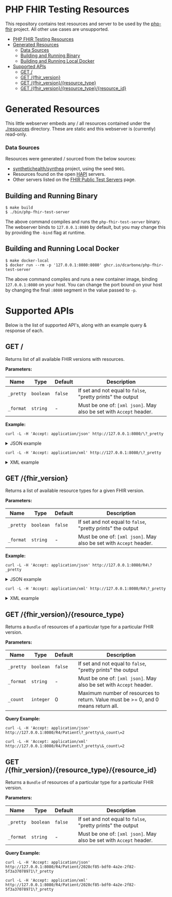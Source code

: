 # PHP FHIR Testing Resources

This repository contains test resources and server to be used by the [php-fhir](https://github.com/dcarbone/php-fhir)
project. All other use cases are unsupported.

<!-- TOC -->
* [PHP FHIR Testing Resources](#php-fhir-testing-resources)
* [Generated Resources](#generated-resources)
    * [Data Sources](#data-sources)
  * [Building and Running Binary](#building-and-running-binary)
  * [Building and Running Local Docker](#building-and-running-local-docker)
* [Supported APIs](#supported-apis)
  * [GET /](#get-)
  * [GET /{fhir_version}](#get-fhir_version)
  * [GET /{fhir_version}/{resource_type}](#get-fhir_versionresource_type)
  * [GET /{fhir_version}/{resource_type}/{resource_id}](#get-fhir_versionresource_typeresource_id)
<!-- TOC -->

# Generated Resources

This little webserver embeds any / all resources contained under the [./resources](./resources) directory. These are
static and this webserver is (currently) read-only.

### Data Sources

Resources were generated / sourced from the below sources:

* [synthetichealth/synthea](https://github.com/synthetichealth/synthea) project, using the seed `9001`.
* Resources found on the open [HAPI](https://hapifhir.io/) servers.
* Other servers listed on the [FHIR Public Test Servers](https://confluence.hl7.org/display/FHIR/Public+Test+Servers) page. 

## Building and Running Binary

```shell
$ make build
$ ./bin/php-fhir-test-server
```

The above command compiles and runs the `php-fhir-test-server` binary. The webserver binds to `127.0.0.1:8080` by
default, but you may change this by providing the `-bind` flag at runtime.

## Building and Running Local Docker

```shell
$ make docker-local
$ docker run --rm -p '127.0.0.1:8080:8080' ghcr.io/dcarbone/php-fhir-test-server
```

The above command compiles and runs a new container image, binding `127.0.0.1:8080` on your host.  You can change
the port bound on your host by changing the final `:8080` segment in the value passed to `-p`.

# Supported APIs

Below is the list of supported API's, along with an example query & response of each.

## GET /

Returns list of all available FHIR versions with resources.

**Parameters:**

| Name      | Type      | Default | Description                                                          |
|-----------|-----------|---------|----------------------------------------------------------------------|
| `_pretty` | `boolean` | `false` | If set and not equal to `false`, "pretty prints" the output          |
| `_format` | `string`  | -       | Must be one of: `[xml json]`.  May also be set with `Accept` header. |

**Example:**

```shell
curl -L -H 'Accept: application/json' http://127.0.0.1:8080/\?_pretty
```

<details>
  <summary>JSON example</summary>

  ```json
[
  "DSTU1",
  "DSTU2",
  "STU3",
  "R4",
  "R4B",
  "R5"
]
  ```
</details>

```shell
curl -L -H 'Accept: application/xml' http://127.0.0.1:8080/\?_pretty
```

<details>
  <summary>XML example</summary>

  ```xml
<?xml version="1.0" encoding="UTF-8"?>
<FHIRVersions>
  <FHIRVersion value="DSTU1"></FHIRVersion>
  <FHIRVersion value="DSTU2"></FHIRVersion>
  <FHIRVersion value="STU3"></FHIRVersion>
  <FHIRVersion value="R4"></FHIRVersion>
  <FHIRVersion value="R4B"></FHIRVersion>
  <FHIRVersion value="R5"></FHIRVersion>
</FHIRVersions>
  ```
</details>

## GET /{fhir_version}

Returns a list of available resource types for a given FHIR version.

**Parameters:**

| Name      | Type      | Default | Description                                                          |
|-----------|-----------|---------|----------------------------------------------------------------------|
| `_pretty` | `boolean` | `false` | If set and not equal to `false`, "pretty prints" the output          |
| `_format` | `string`  | -       | Must be one of: `[xml json]`.  May also be set with `Accept` header. |

**Example:**

```shell
curl -L -H 'Accept: application/json' http://127.0.0.1:8080/R4\?_pretty
```

<details>
  <summary>JSON example</summary>

  ```json
{
  "fhirVersion": 4,
  "resources": [
    "CarePlan",
    "CareTeam",
    "Claim",
    "Condition",
    "Device",
    "DiagnosticReport",
    "DocumentReference",
    "Encounter",
    "ExplanationOfBenefit",
    "ImagingStudy",
    "Immunization",
    "Location",
    "Medication",
    "MedicationAdministration",
    "MedicationRequest",
    "Observation",
    "Organization",
    "Parameters",
    "Patient",
    "Practitioner",
    "PractitionerRole",
    "Procedure",
    "Provenance",
    "SupplyDelivery"
  ]
}

  ```
</details>

```shell
curl -L -H 'Accept: application/xml' http://127.0.0.1:8080/R4\?_pretty
```

<details>
  <summary>XML example</summary>

  ```xml
<?xml version="1.0" encoding="UTF-8"?>
<FHIRVersion value="R4">
  <Resources>
    <Resource value="CarePlan"></Resource>
    <Resource value="CareTeam"></Resource>
    <Resource value="Claim"></Resource>
    <Resource value="Condition"></Resource>
    <Resource value="Device"></Resource>
    <Resource value="DiagnosticReport"></Resource>
    <Resource value="DocumentReference"></Resource>
    <Resource value="Encounter"></Resource>
    <Resource value="ExplanationOfBenefit"></Resource>
    <Resource value="ImagingStudy"></Resource>
    <Resource value="Immunization"></Resource>
    <Resource value="Location"></Resource>
    <Resource value="Medication"></Resource>
    <Resource value="MedicationAdministration"></Resource>
    <Resource value="MedicationRequest"></Resource>
    <Resource value="Observation"></Resource>
    <Resource value="Organization"></Resource>
    <Resource value="Parameters"></Resource>
    <Resource value="Patient"></Resource>
    <Resource value="Practitioner"></Resource>
    <Resource value="PractitionerRole"></Resource>
    <Resource value="Procedure"></Resource>
    <Resource value="Provenance"></Resource>
    <Resource value="SupplyDelivery"></Resource>
  </Resources>
</FHIRVersion>
  ```
</details>


## GET /{fhir_version}/{resource_type}

Returns a `Bundle` of resources of a particular type for a particular FHIR version.

**Parameters:**

| Name      | Type      | Default | Description                                                                         |
|-----------|-----------|---------|-------------------------------------------------------------------------------------|
| `_pretty` | `boolean` | `false` | If set and not equal to `false`, "pretty prints" the output                         |
| `_format` | `string`  | -       | Must be one of: `[xml json]`.  May also be set with `Accept` header.                |
| `_count`  | `integer` | 0       | Maximum number of resources to return.  Value must be >= 0, and 0 means return all. |

**Query Example:**

```shell
curl -L -H 'Accept: application/json' http://127.0.0.1:8080/R4/Patient\?_pretty\&_count\=2
```

```shell
curl -L -H 'Accept: application/xml' http://127.0.0.1:8080/R4/Patient\?_pretty\&_count\=2
```

## GET /{fhir_version}/{resource_type}/{resource_id}

Returns a `Bundle` of resources of a particular type for a particular FHIR version.

**Parameters:**

| Name      | Type      | Default | Description                                                                         |
|-----------|-----------|---------|-------------------------------------------------------------------------------------|
| `_pretty` | `boolean` | `false` | If set and not equal to `false`, "pretty prints" the output                         |
| `_format` | `string`  | -       | Must be one of: `[xml json]`.  May also be set with `Accept` header.                |

**Query Example:**

```shell
curl -L -H 'Accept: application/json' http://127.0.0.1:8080/R4/Patient/2028cf85-bdf0-4a2e-2f82-5f3a37078971\?_pretty
```

```shell
curl -L -H 'Accept: application/xml' http://127.0.0.1:8080/R4/Patient/2028cf85-bdf0-4a2e-2f82-5f3a37078971\?_pretty
```
